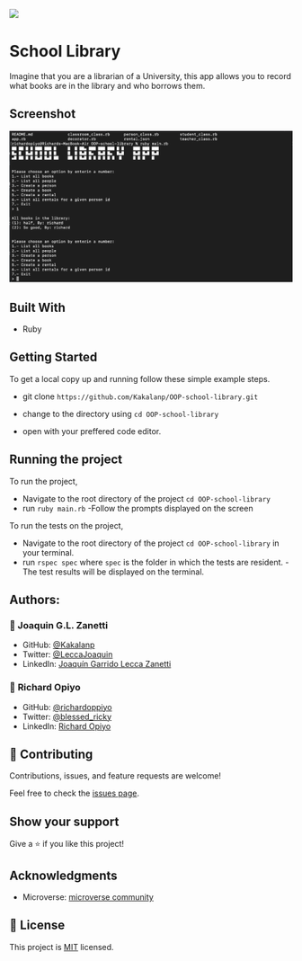 ![](https://img.shields.io/badge/Microverse-blueviolet)
 #  School Library
Imagine that you are a librarian of a University, this app allows you to record what books are in the library and who borrows them.


 ## Screenshot

![screenshot](./a.png)

 
 ## Built With

 - Ruby

 ## Getting Started

 To get a local copy up and running follow these simple example steps.
- git clone  `https://github.com/Kakalanp/OOP-school-library.git`

- change to the directory using `cd OOP-school-library`

- open with your preffered code editor.

 ## Running the project

To run the project,
- Navigate to the root directory of the project `cd OOP-school-library`
- run `ruby main.rb`
-Follow the prompts displayed on the screen

To run the tests on the project,
- Navigate to the root directory of the project `cd OOP-school-library` in your terminal.
- run `rspec spec` where `spec` is the folder in which the tests are resident.
-The test results will be displayed on the terminal.

 ## Authors:

### 👤 Joaquin G.L. Zanetti
- GitHub: [@Kakalanp](https://github.com/Kakalanp)
- Twitter: [@LeccaJoaquin](https://twitter.com/LeccaJoaquin)
- LinkedIn: [Joaquín Garrido Lecca Zanetti](https://www.linkedin.com/in/joaquin-garrido-lecca-zanetti/)

### 👤 **Richard Opiyo**

- GitHub: [@richardoppiyo](https://github.com/richardoppiyo)
- Twitter: [@blessed_ricky](https://twitter.com/blessed_ricky)
- LinkedIn: [Richard Opiyo](https://linkedin.com/in/richardoppiyo) 

 ## 🤝 Contributing

 Contributions, issues, and feature requests are welcome!

 Feel free to check the [issues page](https://github.com/usorfaitheloho/school-library/issues).

 ## Show your support

 Give a ⭐️ if you like this project!

 ## Acknowledgments

 - Microverse: [microverse community](https://github.com/microverseinc)

 ## 📝 License

 This project is [MIT](./MIT.md) licensed.